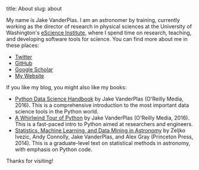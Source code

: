 title: About
slug: about

My name is Jake VanderPlas.
I am an astronomer by training, currently working as the director of research
in physical sciences at the University of Washington's
[eScience Institute](http://escience.washington.edu/), where I spend time on
research, teaching, and developing software tools for science.
You can find more about me in these places:

- [Twitter](http://twitter.com/jakevdp)
- [GitHub](http://github.com/jakevdp)
- [Google Scholar](https://scholar.google.com/citations?user=0tDjsNUAAAAJ)
- [My Website](http://vanderplas.com)

If you like my blog, you might also like my books:

- [Python Data Science Handbook](http://shop.oreilly.com/product/0636920034919.do) by Jake VanderPlas (O'Reilly Media, 2016). This is a comprehensive introduction to the most important data science tools in the Python world.
- [A Whirlwind Tour of Python](http://www.oreilly.com/programming/free/a-whirlwind-tour-of-python.csp) by Jake VanderPlas (O'Reilly Media, 2016). This is a fast-paced intro to Python aimed at researchers and engineers.
- [Statistics, Machine Learning, and Data Mining in Astronomy](http://press.princeton.edu/titles/10159.html) by Zeljko Ivezic, Andy Connolly, Jake VanderPlas, and Alex Gray (Princeton Press, 2014). This is a graduate-level text on statistical methods in astronomy, with emphasis on Python code.

Thanks for visiting!
